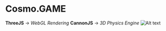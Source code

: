# Cosmo.GAME

**ThreeJS**   -> *WebGL Rendering*
**CannonJS**  -> *3D Physics Engine*
![Alt text](DevStages/5may20.gif?raw=true "Version 0.1")
